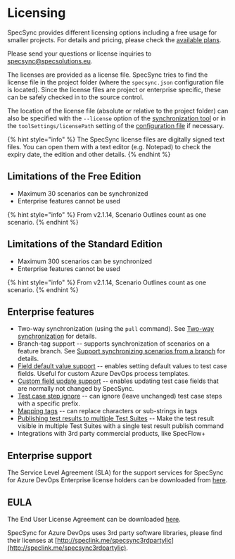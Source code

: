 # Licensing

SpecSync provides different licensing options including a free usage for smaller projects. For details and pricing, please check the [available plans](http://speclink.me/specsyncplans).

Please send your questions or license inquiries to [specsync@specsolutions.eu](mailto:specsync@specsolutions.eu).

The licenses are provided as a license file. SpecSync tries to find the license file in the project folder \(where the `specsync.json` configuration file is located\). Since the license files are project or enterprise specific, these can be safely checked in to the source control.

The location of the license file \(absolute or relative to the project folder\) can also be specified with the `--license` option of the [synchronization tool](reference/command-line-reference/) or in the `toolSettings/licensePath` setting of the [configuration file](reference/configuration/configuration-toolsettings.md) if necessary.

{% hint style="info" %}
The SpecSync license files are digitally signed text files. You can open them with a text editor \(e.g. Notepad\) to check the expiry date, the edition and other details.
{% endhint %}

## Limitations of the Free Edition

* Maximum 30 scenarios can be synchronized
* Enterprise features cannot be used

{% hint style="info" %}
From v2.1.14, Scenario Outlines count as one scenario.
{% endhint %}

## Limitations of the Standard Edition

* Maximum 300 scenarios can be synchronized
* Enterprise features cannot be used

{% hint style="info" %}
From v2.1.14, Scenario Outlines count as one scenario.
{% endhint %}

## Enterprise features

* Two-way synchronization \(using the `pull` command\). See [Two-way synchronization](features/pull-features/two-way-synchronization.md) for details.
* Branch-tag support -- supports synchronization of scenarios on a feature branch. See [Support synchronizing scenarios from a branch](features/push-features/support-synchronizing-scenarios-from-a-branch.md) for details.
* [Field default value support](features/push-features/customization-setting-test-case-fields-with-default-values.md) -- enables setting default values to test case fields. Useful for custom Azure DevOps process templates.
* [Custom field update support](features/push-features/customization-update-custom-test-case-fields-on-push.md) -- enables updating test case fields that are normally not changed by SpecSync.
* [Test case step ignore](features/push-features/customization-ignoring-marked-test-case-steps.md) -- can ignore \(leave unchanged\) test case steps with a specific prefix.
* [Mapping tags](features/push-features/customization-mapping-tags.md) -- can replace characters or sub-strings in tags
* [Publishing test results to multiple Test Suites](features/test-result-publishing-features/customization-publishing-test-results-to-multiple-test-suite.md) -- Make the test result visible in multiple Test Suites with a single test result publish command
* Integrations with 3rd party commercial products, like SpecFlow+

## Enterprise support

The Service Level Agreement \(SLA\) for the support services for SpecSync for Azure DevOps Enterprise license holders can be downloaded from [here](https://www.specsolutions.eu/media/specsync/SpecSync-Enterprise-Support-SLA.pdf).

## EULA

The End User License Agreement can be downloaded [here](https://www.specsolutions.eu/media/specsync/EULA-SpecSync.pdf).

SpecSync for Azure DevOps uses 3rd party software libraries, please find their licenses at [http://speclink.me/specsync3rdpartylic](http://speclink.me/specsync3rdpartylic).

